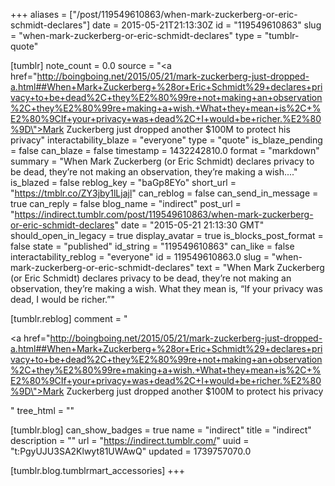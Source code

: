 +++
aliases = ["/post/119549610863/when-mark-zuckerberg-or-eric-schmidt-declares"]
date = 2015-05-21T21:13:30Z
id = "119549610863"
slug = "when-mark-zuckerberg-or-eric-schmidt-declares"
type = "tumblr-quote"

[tumblr]
note_count = 0.0
source = "<a href=\"http://boingboing.net/2015/05/21/mark-zuckerberg-just-dropped-a.html##When+Mark+Zuckerberg+%28or+Eric+Schmidt%29+declares+privacy+to+be+dead%2C+they%E2%80%99re+not+making+an+observation%2C+they%E2%80%99re+making+a+wish.+What+they+mean+is%2C+%E2%80%9CIf+your+privacy+was+dead%2C+I+would+be+richer.%E2%80%9D\">Mark Zuckerberg just dropped another $100M to protect his privacy</a>"
interactability_blaze = "everyone"
type = "quote"
is_blaze_pending = false
can_blaze = false
timestamp = 1432242810.0
format = "markdown"
summary = "When Mark Zuckerberg (or Eric Schmidt) declares privacy to be dead, they’re not making an observation, they’re making a wish...."
is_blazed = false
reblog_key = "baGp8EYo"
short_url = "https://tmblr.co/ZY3jby1lLjajl"
can_reblog = false
can_send_in_message = true
can_reply = false
blog_name = "indirect"
post_url = "https://indirect.tumblr.com/post/119549610863/when-mark-zuckerberg-or-eric-schmidt-declares"
date = "2015-05-21 21:13:30 GMT"
should_open_in_legacy = true
display_avatar = true
is_blocks_post_format = false
state = "published"
id_string = "119549610863"
can_like = false
interactability_reblog = "everyone"
id = 119549610863.0
slug = "when-mark-zuckerberg-or-eric-schmidt-declares"
text = "When Mark Zuckerberg (or Eric Schmidt) declares privacy to be dead, they’re not making an observation, they’re making a wish. What they mean is, “If your privacy was dead, I would be richer.”"

[tumblr.reblog]
comment = "<p><a href=\"http://boingboing.net/2015/05/21/mark-zuckerberg-just-dropped-a.html##When+Mark+Zuckerberg+%28or+Eric+Schmidt%29+declares+privacy+to+be+dead%2C+they%E2%80%99re+not+making+an+observation%2C+they%E2%80%99re+making+a+wish.+What+they+mean+is%2C+%E2%80%9CIf+your+privacy+was+dead%2C+I+would+be+richer.%E2%80%9D\">Mark Zuckerberg just dropped another $100M to protect his privacy</a></p>"
tree_html = ""

[tumblr.blog]
can_show_badges = true
name = "indirect"
title = "indirect"
description = ""
url = "https://indirect.tumblr.com/"
uuid = "t:PgyUJU3SA2Klwyt81UWAwQ"
updated = 1739757070.0

[tumblr.blog.tumblrmart_accessories]
+++
